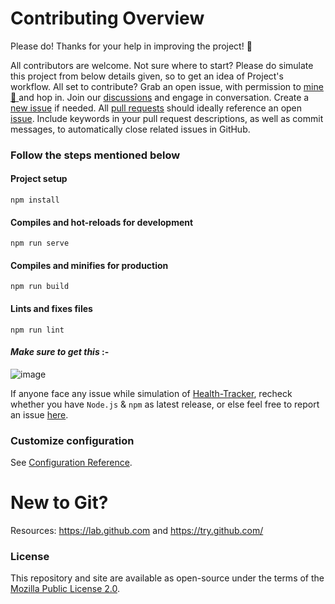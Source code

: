 # <a name="contributing">Contributing Overview</a>

Please do! Thanks for your help in improving the project! :balloon:

All contributors are welcome. Not sure where to start? Please do simulate this project from below details given, so to get an idea of Project's workflow.
All set to contribute? Grab an open issue, with permission to <a href="https://github.com/amino19"> mine 🙂 </a> and hop in. Join our <a href="https://github.com/amino19/Health-Tracker/discussions/"> discussions</a> and engage in conversation. Create a [new issue](/../../issues/new/choose) if needed. All [pull requests](/../../pulls) should ideally reference an open [issue](/../../issues). Include keywords in your pull request descriptions, as well as commit messages, to automatically close related issues in GitHub.

### Follow the steps mentioned below

#### Project setup

```
npm install
```

#### Compiles and hot-reloads for development

```
npm run serve
```

#### Compiles and minifies for production

```
npm run build
```

#### Lints and fixes files

```
npm run lint
```

#### _Make sure to get this_ :-

![image](https://user-images.githubusercontent.com/75872316/120891023-f4507280-c623-11eb-91b9-718e4dd22ea9.png)

If anyone face any issue while simulation of <a href="https://github.com/amino19/Health-Tracker/"> Health-Tracker</a>, recheck whether you have `Node.js` & `npm` as latest release, or else feel free to report an issue <a href= "https://github.com/amino19/Health-Tracker/discussions/3"> here</a>.

### Customize configuration

See [Configuration Reference](https://cli.vuejs.org/config/).

# New to Git?

Resources: <https://lab.github.com> and <https://try.github.com/>

### License

This repository and site are available as open-source under the terms of the [Mozilla Public License 2.0](https://opensource.org/licenses/MPL-2.0).
